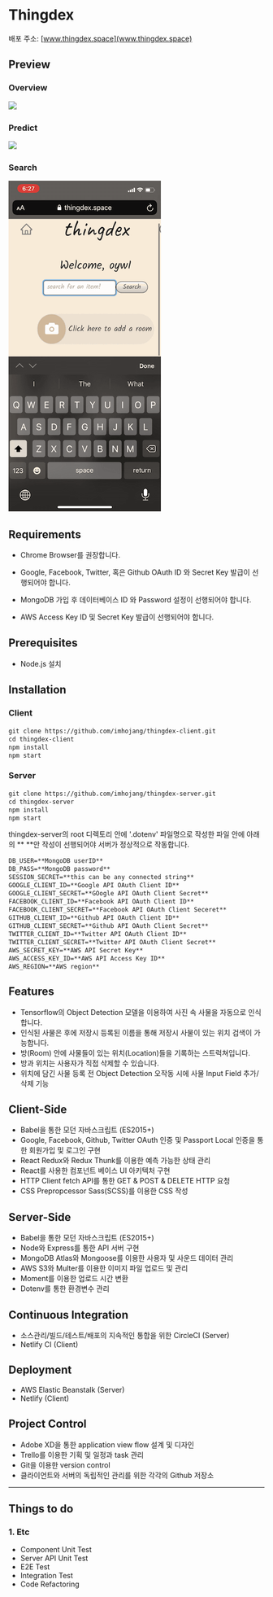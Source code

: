 # Thingdex

배포 주소: [www.thingdex.space](www.thingdex.space)

## Preview

### Overview

![](README.assets/thingdex-overview.gif)

### Predict

![](README.assets/thingdex-predict.gif)

### Search

![](README.assets/thingdex-search.gif)

## Requirements

- Chrome Browser를 권장합니다.

- Google, Facebook, Twitter, 혹은 Github OAuth ID 와 Secret Key 발급이 선행되어야 합니다.

- MongoDB 가입 후 데이터베이스 ID 와 Password 설정이 선행되어야 합니다.

- AWS Access Key ID 및 Secret Key 발급이 선행되어야 합니다.

  

## Prerequisites

- Node.js 설치

## Installation

### Client

```
git clone https://github.com/imhojang/thingdex-client.git
cd thingdex-client
npm install
npm start
```

### Server

```
git clone https://github.com/imhojang/thingdex-server.git
cd thingdex-server
npm install
npm start
```

thingdex-server의 root 디렉토리 안에 '.dotenv' 파일명으로 작성한 파일 안에 아래의 ** **안 작성이 선행되어야 서버가 정상적으로 작동합니다.

```
DB_USER=**MongoDB userID**
DB_PASS=**MongoDB password**
SESSION_SECRET=**this can be any connected string**
GOOGLE_CLIENT_ID=**Google API OAuth Client ID**
GOOGLE_CLIENT_SECRET=**GOogle API OAuth Client Secret**
FACEBOOK_CLIENT_ID=**Facebook API OAuth Client ID**
FACEBOOK_CLIENT_SECRET=**Facebook API OAuth Client Seceret**
GITHUB_CLIENT_ID=**Github API OAuth Client ID**
GITHUB_CLIENT_SECRET=**Github API OAuth Client Secret**
TWITTER_CLIENT_ID=**Twitter API OAuth Client ID**
TWITTER_CLIENT_SECRET=**Twitter API OAuth Client Secret**
AWS_SECRET_KEY=**AWS API Secret Key**
AWS_ACCESS_KEY_ID=**AWS API Access Key ID**
AWS_REGION=**AWS region**
```



## Features

- Tensorflow의 Object Detection 모델을 이용하여 사진 속 사물을 자동으로 인식합니다.
- 인식된 사물은 후에 저장시 등록된 이름을 통해 저장시 사물이 있는 위치 검색이 가능합니다.
- 방(Room) 안에 사물들이 있는 위치(Location)들을 기록하는 스트럭쳐입니다.
- 방과 위치는 사용자가 직접 삭제할 수 있습니다.
- 위치에 담긴 사물 등록 전 Object Detection 오작동 시에 사물 Input Field 추가/삭제 기능



## Client-Side

- Babel을 통한 모던 자바스크립트 (ES2015+)
- Google, Facebook, Github, Twitter OAuth 인증 및 Passport Local 인증을 통한 회원가입 및 로그인 구현
- React Redux와 Redux Thunk를 이용한 예측 가능한 상태 관리
- React를 사용한 컴포넌트 베이스 UI 아키텍처 구현
- HTTP Client fetch API를 통한 GET & POST & DELETE HTTP 요청
- CSS Prepropcessor Sass(SCSS)를 이용한 CSS 작성



## Server-Side

- Babel을 통한 모던 자바스크립트 (ES2015+)
- Node와 Express를 통한 API 서버 구현
- MongoDB Atlas와 Mongoose를 이용한 사용자 및 사운드 데이터 관리
- AWS S3와 Multer를 이용한 이미지 파일 업로드 및 관리
- Moment를 이용한 업로드 시간 변환 
- Dotenv를 통한 환경변수 관리



## Continuous Integration

- 소스관리/빌드/테스트/배포의 지속적인 통합을 위한 CircleCI (Server)
- Netlify CI (Client)



## Deployment

- AWS Elastic Beanstalk (Server)
- Netlify (Client)



## Project Control

- Adobe XD을 통한 application view flow 설계 및 디자인
- Trello를 이용한 기획 및 일정과 task 관리
- Git을 이용한 version control
- 클라이언트와 서버의 독립적인 관리를 위한 각각의 Github 저장소

---



## Things to do

### 1. Etc

- Component Unit Test
- Server API Unit Test
- E2E Test
- Integration Test
- Code Refactoring